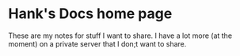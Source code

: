 # Hank's Docs home page

These are my notes for stuff I want to share. I have a lot more (at the moment) on a private server that I don;t want to share.